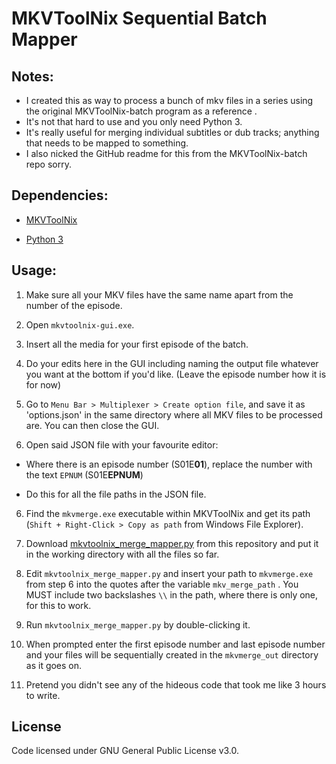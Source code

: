 # MKVToolNix Sequential Batch Mapper

## Notes:

 - I created this as way to process a bunch of mkv files in a series using the original MKVToolNix-batch program as a reference .
 - It's not that hard to use and you only need Python 3.
 - It's really useful for merging individual subtitles or dub tracks; anything that needs to be mapped to something.
 - I also nicked the GitHub readme for this from the MKVToolNix-batch
   repo sorry.

## Dependencies:

-  [MKVToolNix](https://www.fosshub.com/MKVToolNix.html)

-  [Python 3](https://www.python.org/downloads/)

## Usage:

1. Make sure all your MKV files have the same name apart from the number of the episode. 

2. Open `mkvtoolnix-gui.exe`.

3. Insert all the media for your first episode of the batch.

5. Do your edits here in the GUI including naming the output file whatever you want at the bottom if you'd like. (Leave the episode number how it is for now)

6. Go to `Menu Bar > Multiplexer > Create option file`, and save it as 'options.json' in the same directory where all MKV files to be processed are. You can then close the GUI.

7. Open said JSON file with your favourite editor:

- Where there is an episode number (S01E**01**), replace the number with the text `EPNUM` (S01E**EPNUM**)

- Do this for all the file paths in the JSON file.

6. Find the `mkvmerge.exe` executable within MKVToolNix and get its path (`Shift + Right-Click > Copy as path` from Windows File Explorer).

7. Download [mkvtoolnix_merge_mapper.py](https://raw.githubusercontent.com/montypx/MKVToolNix-Sequential-Batch-Mapper/main/mkvtoolnix_merge_mapper.py) from this repository and put it in the working directory with all the files so far.

8. Edit `mkvtoolnix_merge_mapper.py` and insert your path to `mkvmerge.exe` from step 6 into the quotes after the variable `mkv_merge_path` . You MUST include two backslashes `\\` in the path, where there is only one, for this to work.

9. Run `mkvtoolnix_merge_mapper.py` by double-clicking it.
  
10.  When prompted enter the first episode number and last episode number and your files will be sequentially created in the `mkvmerge_out` directory as it goes on.

11. Pretend you didn't see any of the hideous code that took me like 3 hours to write.

## License

Code licensed under GNU General Public License v3.0.
